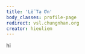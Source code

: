 ```yaml
---
title: 'Lễ Tạ Ơn'
body_classes: profile-page
redirect: vsl.chungnhan.org
creator: hieuliem
---
```


hi